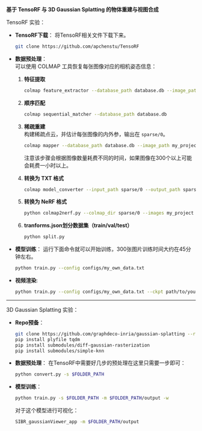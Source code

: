**基于 TensoRF 与 3D Gaussian Splatting 的物体重建与视图合成**


TensoRF 实验：
- **TensoRF下载**：
  将TensoRF相关文件下载下来。
  ```bash
  git clone https://github.com/apchenstu/TensoRF
  ```
  
- **数据预处理**：  
  可以使用 COLMAP 工具恢复每张图像对应的相机姿态信息：

  1. **特征提取**  
     ```bash
     colmap feature_extractor --database_path database.db --image_path my_project
     ```

  2. **顺序匹配**  
     ```bash
     colmap sequential_matcher --database_path database.db
     ```

  3. **稀疏重建**  
     构建稀疏点云，并估计每张图像的内外参，输出在 `sparse/0`。  
     ```bash
     colmap mapper --database_path database.db --image_path my_project --output_path sparse
     ```
     注意该步骤会根据图像数量耗费不同的时间，如果图像在300个以上可能会耗费一小时以上。

  4. **转换为 TXT 格式**   
     ```bash
     colmap model_converter --input_path sparse/0 --output_path sparse/0 --output_type TXT
     ```


  5. **转换为 NeRF 格式**   
     ```bash
     python colmap2nerf.py --colmap_dir sparse/0 --images my_project --out_dir ./my_project
     ```

  6. **tranforms.json划分数据集（train/val/test）**
     ```bash
     python split.py
     ```

- **模型训练**：
  运行下面命令就可以开始训练，300张图片训练时间大约在45分钟左右。
  ```bash
  python train.py --config configs/my_own_data.txt
  ```

- **视频渲染**:
  ```bash
  python train.py --config configs/my_own_data.txt --ckpt path/to/your/checkpoint --render_only 1 --render_test 1 
  ```
***

3D Gaussian Splatting 实验：
- **Repo预备**：
  ```bash
  git clone https://github.com/graphdeco-inria/gaussian-splatting --recursive
  pip install plyfile tqdm
  pip install submodules/diff-gaussian-rasterization
  pip install submodules/simple-knn
  ```

- **数据预处理**：
  在TensoRF中需要好几步的预处理在这里只需要一步即可：
  ```bash
  python convert.py -s $FOLDER_PATH
  ```

- **模型训练**：
  ```bash
  python train.py -s $FOLDER_PATH -m $FOLDER_PATH/output -w
  ```
  对于这个模型进行可视化：
  ```bash
  SIBR_gaussianViewer_app -m $FOLDER_PATH/output
  ```

  



